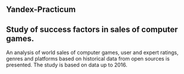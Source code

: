 ## Yandex-Practicum

## Study of success factors in sales of computer games.   

An analysis of world sales of computer games, user and expert ratings, genres and platforms based on historical data from open sources is presented. The study is based on data up to 2016.